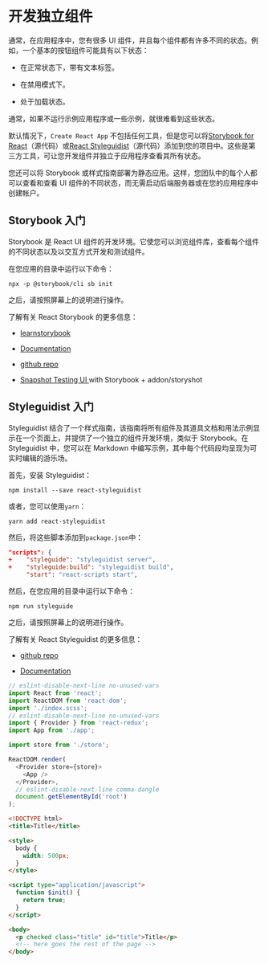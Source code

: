 # 开发独立组件

通常，在应用程序中，您有很多 UI 组件，并且每个组件都有许多不同的状态。例如，一个基本的按钮组件可能具有以下状态：

- 在正常状态下，带有文本标签。

- 在禁用模式下。

- 处于加载状态。

通常，如果不运行示例应用程序或一些示例，就很难看到这些状态。

默认情况下，`Create React App` 不包括任何工具，但是您可以将[Storybook for React](https://storybook.js.org/)（源代码）或[React Styleguidist](https://react-styleguidist.js.org/)（源代码）添加到您的项目中。这些是第三方工具，可让您开发组件并独立于应用程序查看其所有状态。

您还可以将 Storybook 或样式指南部署为静态应用。这样，您团队中的每个人都可以查看和查看 UI 组件的不同状态，而无需启动后端服务器或在您的应用程序中创建帐户。

## Storybook 入门

Storybook 是 React UI 组件的开发环境。它使您可以浏览组件库，查看每个组件的不同状态以及以交互方式开发和测试组件。

在您应用的目录中运行以下命令：

```
npx -p @storybook/cli sb init
```

之后，请按照屏幕上的说明进行操作。

了解有关 React Storybook 的更多信息：

- [learnstorybook](https://www.learnstorybook.com/)

- [Documentation](https://storybook.js.org/docs/basics/introduction/)

- [github repo](https://github.com/storybookjs/storybook)

- [Snapshot Testing UI ](https://github.com/storybookjs/storybook/tree/master/addons/storyshots)with Storybook + addon/storyshot

## Styleguidist 入门

Styleguidist 结合了一个样式指南，该指南将所有组件及其道具文档和用法示例显示在一个页面上，并提供了一个独立的组件开发环境，类似于 Storybook。在 Styleguidist 中，您可以在 Markdown 中编写示例，其中每个代码段均呈现为可实时编辑的游乐场。

首先，安装 Styleguidist：

```
npm install --save react-styleguidist
```

或者，您可以使用`yarn`：

```
yarn add react-styleguidist
```

然后，将这些脚本添加到`package.json`中：

```json
"scripts": {
+    "styleguide": "styleguidist server",
+    "styleguide:build": "styleguidist build",
     "start": "react-scripts start",
```

然后，在您应用的目录中运行以下命令：

```
npm run styleguide
```

之后，请按照屏幕上的说明进行操作。

了解有关 React Styleguidist 的更多信息：

- [github repo](https://github.com/styleguidist/react-styleguidist)

- [Documentation](https://react-styleguidist.js.org/docs/getting-started/)

```js
// eslint-disable-next-line no-unused-vars
import React from 'react';
import ReactDOM from 'react-dom';
import './index.scss';
// eslint-disable-next-line no-unused-vars
import { Provider } from 'react-redux';
import App from './app';

import store from './store';

ReactDOM.render(
  <Provider store={store}>
    <App />
  </Provider>,
  // eslint-disable-next-line comma-dangle
  document.getElementById('root')
);
```

```html
<!DOCTYPE html>
<title>Title</title>

<style>
  body {
    width: 500px;
  }
</style>

<script type="application/javascript">
  function $init() {
    return true;
  }
</script>

<body>
  <p checked class="title" id="title">Title</p>
  <!-- here goes the rest of the page -->
</body>
```
